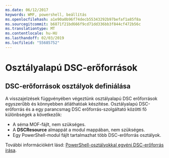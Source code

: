 ```yaml
---
ms.date: 06/12/2017
keywords: WMF, powershell, beállítás
ms.openlocfilehash: a1e90a0b96f74decb55343292b97befaf1a85f8a
ms.sourcegitcommit: b6871f21bd666f9cd71dd336bb3f844cf472b56c
ms.translationtype: MT
ms.contentlocale: hu-HU
ms.lasthandoff: 02/03/2019
ms.locfileid: "55685752"
---
```

# <a name="class-based-dsc-resources"></a>Osztályalapú DSC-erőforrások

## <a name="defining-dsc-resources-with-classes"></a>DSC-erőforrások osztályok definiálása

A visszajelzések függvényében végeztünk osztályalapú DSC erőforrások egyszerűbb és könnyebben átláthatóak készítése.
Osztályalapú DSC-erőforrás és a egy parancsmag DSC erőforrás-szolgáltató közötti fő különbségek a következők:

* A séma MOF-fájlt, nem szükséges.
* A **DSCResource** almappát a modul mappában, nem szükséges.
* Egy PowerShell-modul fájlt tartalmazhat több DSC-erőforrás osztályok.

További információkért lásd: [PowerShell-osztályokkal egyéni DSC-erőforrás írása](https://msdn.microsoft.com/powershell/dsc/authoringresource).
